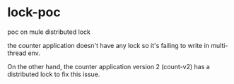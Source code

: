 # lock-poc
poc on mule distributed lock

the counter application doesn't have any lock so it's failing to write in multi-thread env.

On the other hand, the counter application version 2 (count-v2) has a distributed lock to fix this issue.
